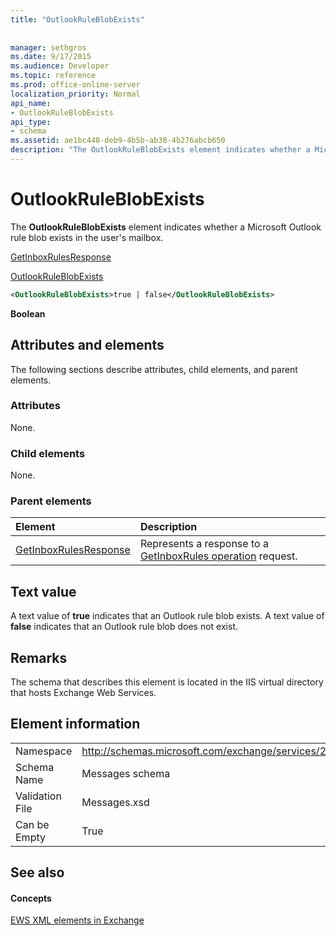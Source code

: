 ```yaml
---
title: "OutlookRuleBlobExists"
 
 
manager: sethgros
ms.date: 9/17/2015
ms.audience: Developer
ms.topic: reference
ms.prod: office-online-server
localization_priority: Normal
api_name:
- OutlookRuleBlobExists
api_type:
- schema
ms.assetid: ae1bc448-deb9-4b5b-ab38-4b276abcb650
description: "The OutlookRuleBlobExists element indicates whether a Microsoft Outlook rule blob exists in the user's mailbox."
---
```


# OutlookRuleBlobExists

The **OutlookRuleBlobExists** element indicates whether a Microsoft Outlook rule blob exists in the user's mailbox. 
  
[GetInboxRulesResponse](getinboxrulesresponse.md)
  
[OutlookRuleBlobExists](outlookruleblobexists.md)
  
```XML
<OutlookRuleBlobExists>true | false</OutlookRuleBlobExists>
```

 **Boolean**
## Attributes and elements

The following sections describe attributes, child elements, and parent elements.
  
### Attributes

None.
  
### Child elements

None.
  
### Parent elements

|**Element**|**Description**|
|:-----|:-----|
|[GetInboxRulesResponse](getinboxrulesresponse.md) <br/> |Represents a response to a [GetInboxRules operation](getinboxrules-operation.md) request.  <br/> |
   
## Text value

A text value of **true** indicates that an Outlook rule blob exists. A text value of **false** indicates that an Outlook rule blob does not exist. 
  
## Remarks

The schema that describes this element is located in the IIS virtual directory that hosts Exchange Web Services.
  
## Element information

|||
|:-----|:-----|
|Namespace  <br/> |http://schemas.microsoft.com/exchange/services/2006/messages  <br/> |
|Schema Name  <br/> |Messages schema  <br/> |
|Validation File  <br/> |Messages.xsd  <br/> |
|Can be Empty  <br/> |True  <br/> |
   
## See also

#### Concepts

[EWS XML elements in Exchange](ews-xml-elements-in-exchange.md)

